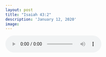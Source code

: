 ```yaml
---
layout: post
title: "Isaiah 43:2"
description: 'January 12, 2020'
image:
---
```


<audio controls>
  <source src="http://docs.google.com/uc?export=open&id=17B5AFFjMrdioQQv3o18WZhSH6IQRnzuW" type="audio/mp3">
Your browser does not support the audio element.
</audio>
